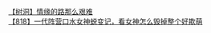 [【树洞】情缘的路那么艰难](http://tieba.baidu.com/p/2654226377?see_lz=1&pn=)   
[【818】一代阵营口水女神蜕变记，看女神怎么毁掉整个好欺萌](http://tieba.baidu.com/p/2654148358?see_lz=1&pn=)   
